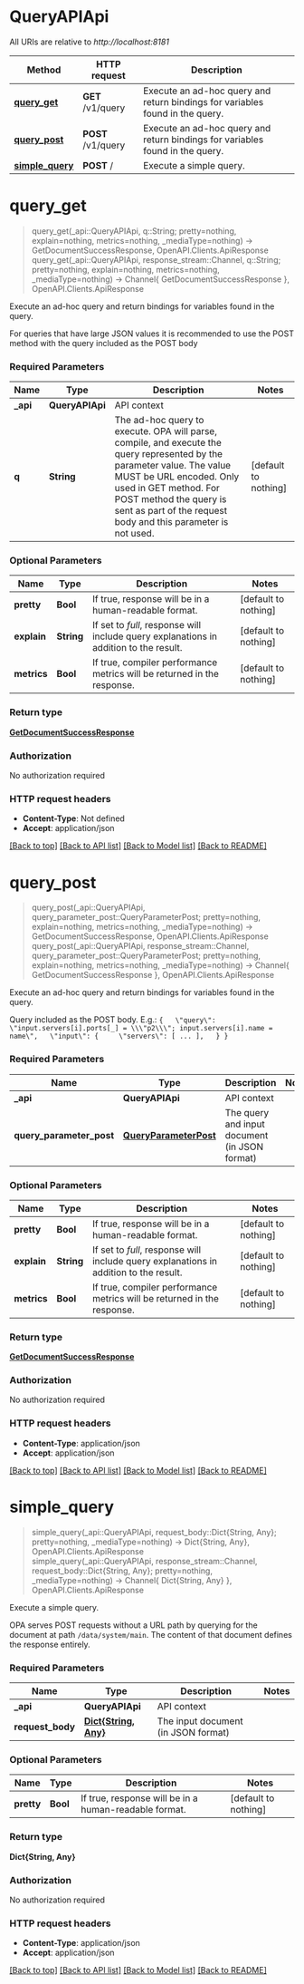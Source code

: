 # QueryAPIApi

All URIs are relative to *http://localhost:8181*

Method | HTTP request | Description
------------- | ------------- | -------------
[**query_get**](QueryAPIApi.md#query_get) | **GET** /v1/query | Execute an ad-hoc query and return bindings for variables found in the query.
[**query_post**](QueryAPIApi.md#query_post) | **POST** /v1/query | Execute an ad-hoc query and return bindings for variables found in the query.
[**simple_query**](QueryAPIApi.md#simple_query) | **POST** / | Execute a simple query.


# **query_get**
> query_get(_api::QueryAPIApi, q::String; pretty=nothing, explain=nothing, metrics=nothing, _mediaType=nothing) -> GetDocumentSuccessResponse, OpenAPI.Clients.ApiResponse <br/>
> query_get(_api::QueryAPIApi, response_stream::Channel, q::String; pretty=nothing, explain=nothing, metrics=nothing, _mediaType=nothing) -> Channel{ GetDocumentSuccessResponse }, OpenAPI.Clients.ApiResponse

Execute an ad-hoc query and return bindings for variables found in the query.

For queries that have large JSON values it is recommended to use the POST method with the query included as the POST body

### Required Parameters

Name | Type | Description  | Notes
------------- | ------------- | ------------- | -------------
 **_api** | **QueryAPIApi** | API context | 
**q** | **String**| The ad-hoc query to execute. OPA will parse, compile, and execute the query represented by the parameter value. The value MUST be URL encoded. Only used in GET method. For POST method the query is sent as part of the request body and this parameter is not used. | [default to nothing]

### Optional Parameters

Name | Type | Description  | Notes
------------- | ------------- | ------------- | -------------
 **pretty** | **Bool**| If true, response will be in a human-readable format. | [default to nothing]
 **explain** | **String**| If set to *full*, response will include query explanations in addition to the result. | [default to nothing]
 **metrics** | **Bool**| If true, compiler performance metrics will be returned in the response. | [default to nothing]

### Return type

[**GetDocumentSuccessResponse**](GetDocumentSuccessResponse.md)

### Authorization

No authorization required

### HTTP request headers

 - **Content-Type**: Not defined
 - **Accept**: application/json

[[Back to top]](#) [[Back to API list]](../README.md#api-endpoints) [[Back to Model list]](../README.md#models) [[Back to README]](../README.md)

# **query_post**
> query_post(_api::QueryAPIApi, query_parameter_post::QueryParameterPost; pretty=nothing, explain=nothing, metrics=nothing, _mediaType=nothing) -> GetDocumentSuccessResponse, OpenAPI.Clients.ApiResponse <br/>
> query_post(_api::QueryAPIApi, response_stream::Channel, query_parameter_post::QueryParameterPost; pretty=nothing, explain=nothing, metrics=nothing, _mediaType=nothing) -> Channel{ GetDocumentSuccessResponse }, OpenAPI.Clients.ApiResponse

Execute an ad-hoc query and return bindings for variables found in the query.

Query included as the POST body. E.g.: ``` {   \"query\": \"input.servers[i].ports[_] = \\\"p2\\\"; input.servers[i].name = name\",   \"input\": {     \"servers\": [ ... ],   } } ```

### Required Parameters

Name | Type | Description  | Notes
------------- | ------------- | ------------- | -------------
 **_api** | **QueryAPIApi** | API context | 
**query_parameter_post** | [**QueryParameterPost**](QueryParameterPost.md)| The query and input document (in JSON format) | 

### Optional Parameters

Name | Type | Description  | Notes
------------- | ------------- | ------------- | -------------
 **pretty** | **Bool**| If true, response will be in a human-readable format. | [default to nothing]
 **explain** | **String**| If set to *full*, response will include query explanations in addition to the result. | [default to nothing]
 **metrics** | **Bool**| If true, compiler performance metrics will be returned in the response. | [default to nothing]

### Return type

[**GetDocumentSuccessResponse**](GetDocumentSuccessResponse.md)

### Authorization

No authorization required

### HTTP request headers

 - **Content-Type**: application/json
 - **Accept**: application/json

[[Back to top]](#) [[Back to API list]](../README.md#api-endpoints) [[Back to Model list]](../README.md#models) [[Back to README]](../README.md)

# **simple_query**
> simple_query(_api::QueryAPIApi, request_body::Dict{String, Any}; pretty=nothing, _mediaType=nothing) -> Dict{String, Any}, OpenAPI.Clients.ApiResponse <br/>
> simple_query(_api::QueryAPIApi, response_stream::Channel, request_body::Dict{String, Any}; pretty=nothing, _mediaType=nothing) -> Channel{ Dict{String, Any} }, OpenAPI.Clients.ApiResponse

Execute a simple query.

OPA serves POST requests without a URL path by querying for the document at path `/data/system/main`. The content of that document defines the response entirely.

### Required Parameters

Name | Type | Description  | Notes
------------- | ------------- | ------------- | -------------
 **_api** | **QueryAPIApi** | API context | 
**request_body** | [**Dict{String, Any}**](Any.md)| The input document (in JSON format) | 

### Optional Parameters

Name | Type | Description  | Notes
------------- | ------------- | ------------- | -------------
 **pretty** | **Bool**| If true, response will be in a human-readable format. | [default to nothing]

### Return type

**Dict{String, Any}**

### Authorization

No authorization required

### HTTP request headers

 - **Content-Type**: application/json
 - **Accept**: application/json

[[Back to top]](#) [[Back to API list]](../README.md#api-endpoints) [[Back to Model list]](../README.md#models) [[Back to README]](../README.md)

